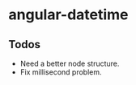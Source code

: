 angular-datetime
================

Todos
-----
* Need a better node structure.
* Fix millisecond problem.
